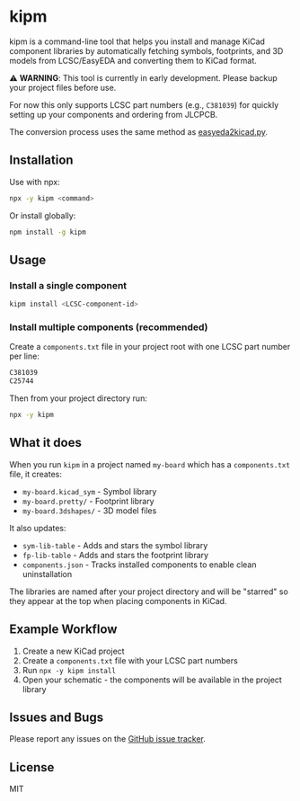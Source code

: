 # kipm

kipm is a command-line tool that helps you install and manage KiCad component libraries by automatically fetching symbols, footprints, and 3D models from LCSC/EasyEDA and converting them to KiCad format.

⚠️ **WARNING**: This tool is currently in early development. Please backup your project files before use.

For now this only supports LCSC part numbers (e.g., `C381039`) for quickly setting up your components and ordering from JLCPCB.

The conversion process uses the same method as [easyeda2kicad.py](https://github.com/uPesy/easyeda2kicad.py).

## Installation

Use with npx:
```bash
npx -y kipm <command>
```

Or install globally:
```bash
npm install -g kipm
```

## Usage

### Install a single component
```bash
kipm install <LCSC-component-id>
```

### Install multiple components (recommended)
Create a `components.txt` file in your project root with one LCSC part number per line:

```txt
C381039
C25744
```

Then from your project directory run:
```bash
npx -y kipm
```

## What it does

When you run `kipm` in a project named `my-board` which has a `components.txt` file, it creates:
- `my-board.kicad_sym` - Symbol library
- `my-board.pretty/` - Footprint library
- `my-board.3dshapes/` - 3D model files

It also updates:
- `sym-lib-table` - Adds and stars the symbol library
- `fp-lib-table` - Adds and stars the footprint library
- `components.json` - Tracks installed components to enable clean uninstallation

The libraries are named after your project directory and will be "starred" so they appear at the top when placing components in KiCad.

## Example Workflow
1. Create a new KiCad project
2. Create a `components.txt` file with your LCSC part numbers
3. Run `npx -y kipm install`
4. Open your schematic - the components will be available in the project library

## Issues and Bugs
Please report any issues on the [GitHub issue tracker](https://github.com/tomat/kipm/issues).

## License

MIT
